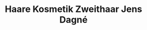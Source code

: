 ---
title: "Haare Kosmetik Zweithaar Jens Dagné"
url: /worms/haare-kosmetik-zweithaar-jens-dagne/
shop: Friseur
---